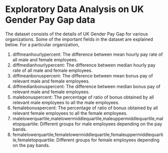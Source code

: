 # Exploratory Data Analysis on UK Gender Pay Gap data

The dataset consists of the details of UK Gender Pay Gap for various organizations. Some of the important fields in the dataset are explained below. 
For a particular organization,

1. diffmeanhourlypercent: The difference between mean hourly pay rate of all male and female employees.
2. diffmedianhourlypercent: The difference between median hourly pay rate of all male and female employees.
3. diffmeanbonuspercent: The difference between mean bonus pay of relevant male and female employees.
4. diffmedianbonuspercent: The difference between median bonus pay of relevant male and female employees.
5. malebonuspercent: The percentage of ratio of bonus obtained by all relevant male employees to all the male employees.
6. femalebonuspercent: The percentage of ratio of bonus obtained by all relevant female employees to all the female employees.
7. malelowerquartile,malelowermiddlequartile,maleuppermiddlequartile,maletopquartile: Different groups for male employees depending on the pay bands.
8. femalelowerquartile,femalelowermiddlequartile,femaleuppermiddlequartile,femaletopquartile: Different groups for female employees depending on the pay bands.
